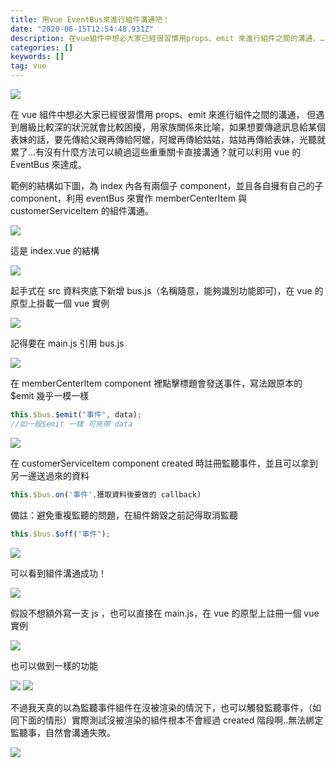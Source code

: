 ```yaml
---
title: 用vue EventBus來進行組件溝通吧！
date: "2020-06-15T12:54:48.931Z"
description: 在vue組件中想必大家已經很習慣用props、emit 來進行組件之間的溝通，…
categories: []
keywords: []
tag: vue
---
```


![](/img/1__OUawfdv5VtESR4wMJ0L__0A.jpeg)

在 vue 組件中想必大家已經很習慣用 props、emit 來進行組件之間的溝通， 但遇到層級比較深的狀況就會比較困擾，用家族關係來比喻，如果想要傳遞訊息給某個表妹的話，要先傳給父親再傳給阿嬤，阿嬤再傳給姑姑，姑姑再傳給表妹，光聽就累了…有沒有什麼方法可以繞過這些重重關卡直接溝通？就可以利用 vue 的 EventBus 來達成。

範例的結構如下圖，為 index 內各有兩個子 component，並且各自擁有自己的子 component，利用 eventBus 來實作 memberCenterItem 與 customerServiceItem 的組件溝通。

![](/img/1__3bvAOxBFb34kJSUujqQ2gg.png)

這是 index.vue 的結構

![](/img/1__YdJwiQTfQFfn2MTOyf3__Zg.png)

起手式在 src 資料夾底下新增 bus.js（名稱隨意，能夠識別功能即可)，在 vue 的原型上掛載一個 vue 實例

![](/img/1__RyRd4rIMmpawpuIqBHEFjA.png)

記得要在 main.js 引用 bus.js

![](/img/1__jwMKlBgLO8TwcqmACfiOog.png)

在 memberCenterItem component 裡點擊標題會發送事件，寫法跟原本的 $emit 幾乎一模一樣

```javascript
this.$bus.$emit("事件", data);
//如一般$emit 一樣 可夾帶 data
```

![](/img/1__ftAMk71szeHQAyWxXldXoQ.png)

在 customerServiceItem component created 時註冊監聽事件，並且可以拿到另一邊送過來的資料

```javascript
this.$bus.on('事件',獲取資料後要做的 callback)
```

備註：避免重複監聽的問題，在組件銷毀之前記得取消監聽

```javascript
this.$bus.$off("事件");
```

![](/img/1__7M50izSGdq4qvyc5wRqsHQ.png)

可以看到組件溝通成功！

![](/img/1__Wuy008W6n4TOAfXticPRoA.png)

假設不想額外寫一支 js ，也可以直接在 main.js，在 vue 的原型上註冊一個 vue 實例

![](/img/1__pQz__WK2eDf4U2i25Cg7wvQ.png)

也可以做到一樣的功能

![](/img/1__TVPC49umZM7FSsOpwloj1A.png)
![](/img/1__gsQBE6JSfcmAi3m4ySmOtg.png)

不過我天真的以為監聽事件組件在沒被渲染的情況下，也可以觸發監聽事件，（如同下面的情形）實際測試沒被渲染的組件根本不會經過 created 階段啊..無法綁定監聽事，自然會溝通失敗。

![](/img/1__wLBObkl3dqo__2TBBygQ18w.png)
